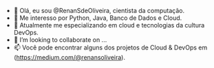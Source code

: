 - 👋 Olá, eu sou @RenanSdeOliveira, cientista da computação.
- 👀 Me interesso por Python, Java, Banco de Dados e Cloud.
- 🌱 Atualmente me especializando em cloud e tecnologias da cultura DevOps.
- 💞️ I’m looking to collaborate on ...
- 📫 Você pode encontrar alguns dos projetos de Cloud & DevOps em (https://medium.com/@renansoliveira).
